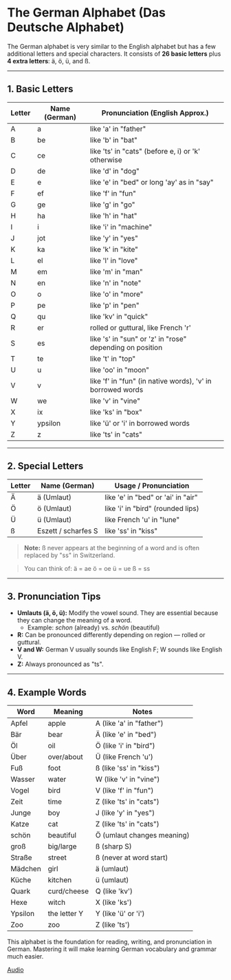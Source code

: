 # The German Alphabet (Das Deutsche Alphabet)

The German alphabet is very similar to the English alphabet but has a few additional letters and special characters. It consists of **26 basic letters** plus **4 extra letters**: ä, ö, ü, and ß.

---

## 1. Basic Letters

| Letter | Name (German) | Pronunciation (English Approx.) |
|--------|---------------|-------------------------------|
| A      | a             | like 'a' in "father"         |
| B      | be            | like 'b' in "bat"            |
| C      | ce            | like 'ts' in "cats" (before e, i) or 'k' otherwise |
| D      | de            | like 'd' in "dog"            |
| E      | e             | like 'e' in "bed" or long 'ay' as in "say" |
| F      | ef            | like 'f' in "fun"            |
| G      | ge            | like 'g' in "go"             |
| H      | ha            | like 'h' in "hat"            |
| I      | i             | like 'i' in "machine"        |
| J      | jot           | like 'y' in "yes"            |
| K      | ka            | like 'k' in "kite"           |
| L      | el            | like 'l' in "love"           |
| M      | em            | like 'm' in "man"            |
| N      | en            | like 'n' in "note"           |
| O      | o             | like 'o' in "more"           |
| P      | pe            | like 'p' in "pen"            |
| Q      | qu            | like 'kv' in "quick"         |
| R      | er            | rolled or guttural, like French 'r' |
| S      | es            | like 's' in "sun" or 'z' in "rose" depending on position |
| T      | te            | like 't' in "top"            |
| U      | u             | like 'oo' in "moon"          |
| V      | v             | like 'f' in "fun" (in native words), 'v' in borrowed words |
| W      | we            | like 'v' in "vine"           |
| X      | ix            | like 'ks' in "box"           |
| Y      | ypsilon       | like 'ü' or 'i' in borrowed words |
| Z      | z             | like 'ts' in "cats"          |

---

## 2. Special Letters

| Letter | Name (German) | Usage / Pronunciation |
|--------|---------------|---------------------|
| Ä      | ä (Umlaut)    | like 'e' in "bed" or 'ai' in "air" |
| Ö      | ö (Umlaut)    | like 'i' in "bird" (rounded lips) |
| Ü      | ü (Umlaut)    | like French 'u' in "lune" |
| ß      | Eszett / scharfes S | like 'ss' in "kiss" |

> **Note:** ß never appears at the beginning of a word and is often replaced by "ss" in Switzerland.

> You can think of:
> ä = ae
> ö = oe
> ü = ue
> ß = ss
---

## 3. Pronunciation Tips

- **Umlauts (ä, ö, ü):** Modify the vowel sound. They are essential because they can change the meaning of a word.
  - Example: *schon* (already) vs. *schön* (beautiful)
- **R:** Can be pronounced differently depending on region — rolled or guttural.
- **V and W:** German V usually sounds like English F; W sounds like English V.
- **Z:** Always pronounced as "ts".

---

## 4. Example Words

| Word        | Meaning         | Notes                        |
|------------|----------------|------------------------------|
| Apfel       | apple           | A (like 'a' in "father")     |
| Bär         | bear            | Ä (like 'e' in "bed")        |
| Öl          | oil             | Ö (like 'i' in "bird")       |
| Über        | over/about      | Ü (like French 'u')          |
| Fuß         | foot            | ß (like 'ss' in "kiss")      |
| Wasser      | water           | W (like 'v' in "vine")       |
| Vogel       | bird            | V (like 'f' in "fun")        |
| Zeit        | time            | Z (like 'ts' in "cats")      |
| Junge       | boy             | J (like 'y' in "yes")        |
| Katze       | cat             | Z (like 'ts' in "cats")      |
| schön       | beautiful       | Ö (umlaut changes meaning)    |
| groß        | big/large       | ß (sharp S)                  |
| Straße      | street          | ß (never at word start)       |
| Mädchen     | girl            | ä (umlaut)                   |
| Küche       | kitchen         | ü (umlaut)                   |
| Quark       | curd/cheese     | Q (like 'kv')                |
| Hexe        | witch           | X (like 'ks')                |
| Ypsilon     | the letter Y    | Y (like 'ü' or 'i')          |
| Zoo         | zoo             | Z (like 'ts')                |

This alphabet is the foundation for reading, writing, and pronunciation in German. Mastering it will make learning German vocabulary and grammar much easier.

[Audio](https://www.youtube.com/watch?v=xYuPIQMvEsg)
